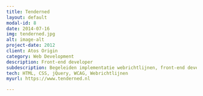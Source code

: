 ```yaml
---
title: Tenderned
layout: default
modal-id: 8
date: 2014-07-16
img: tenderned.jpg
alt: image-alt
project-date: 2012
client: Atos Origin
category: Web Development
description: Front-end developer
subdescription: Begeleiden implementatie webrichtlijnen, front-end development, kennisoverdracht.
tech: HTML, CSS, jQuery, WCAG, Webrichtlijnen
myurl: https://www.tenderned.nl

---
```

